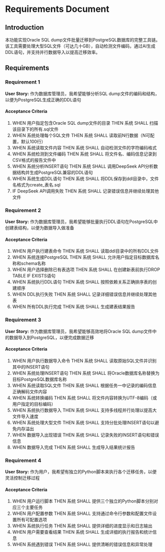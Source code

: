 # Requirements Document

## Introduction

本功能实现Oracle SQL dump文件批量迁移到PostgreSQL数据库的完整工具链。该工具需要处理大型SQL文件（可达几十GB），自动检测文件编码，通过AI生成DDL语句，并支持并行数据导入以提高迁移效率。

## Requirements

### Requirement 1

**User Story:** 作为数据库管理员，我希望能够分析SQL dump文件的编码和结构，以便为PostgreSQL生成正确的DDL语句

#### Acceptance Criteria

1. WHEN 用户指定包含Oracle SQL dump文件的目录 THEN 系统 SHALL 扫描该目录下的所有.sql文件
2. WHEN 系统处理每个SQL文件 THEN 系统 SHALL 读取前N行数据（N可配置，默认100行）
3. WHEN 系统读取文件内容 THEN 系统 SHALL 自动检测文件的字符编码格式
4. WHEN 系统检测到文件编码 THEN 系统 SHALL 将文件名、编码信息记录到CSV格式的报告文件中
5. WHEN 系统分析INSERT语句 THEN 系统 SHALL 调用DeepSeek API分析数据结构并生成PostgreSQL兼容的DDL语句
6. WHEN 系统生成DDL语句 THEN 系统 SHALL 将DDL保存到ddl目录中，文件名格式为create_表名.sql
7. IF DeepSeek API调用失败 THEN 系统 SHALL 记录错误信息并继续处理其他文件

### Requirement 2

**User Story:** 作为数据库管理员，我希望能够批量执行DDL语句在PostgreSQL中创建表结构，以便为数据导入做准备

#### Acceptance Criteria

1. WHEN 用户执行建表命令 THEN 系统 SHALL 读取ddl目录中的所有DDL文件
2. WHEN 系统连接PostgreSQL THEN 系统 SHALL 允许用户指定目标数据库名称和schema名称
3. WHEN 用户选择删除已有表选项 THEN 系统 SHALL 在创建新表前执行DROP TABLE IF EXISTS语句
4. WHEN 系统执行DDL语句 THEN 系统 SHALL 按照依赖关系正确排序表的创建顺序
5. WHEN DDL执行失败 THEN 系统 SHALL 记录详细错误信息并继续处理其他表
6. WHEN 所有DDL执行完成 THEN 系统 SHALL 生成建表结果报告

### Requirement 3

**User Story:** 作为数据库管理员，我希望能够高效地将Oracle SQL dump文件中的数据导入到PostgreSQL，以便完成数据迁移

#### Acceptance Criteria

1. WHEN 用户执行数据导入命令 THEN 系统 SHALL 读取原始SQL文件并识别其中的INSERT语句
2. WHEN 系统处理INSERT语句 THEN 系统 SHALL 将Oracle数据库名称替换为目标PostgreSQL数据库名称
3. WHEN 系统读取SQL文件 THEN 系统 SHALL 根据任务一中记录的编码信息正确解码文件内容
4. WHEN 系统转换编码 THEN 系统 SHALL 将文件内容转换为UTF-8编码（或用户指定的目标编码）
5. WHEN 系统执行数据导入 THEN 系统 SHALL 支持多线程并行处理以提高大文件导入速度
6. WHEN 系统处理大型文件 THEN 系统 SHALL 支持分批处理INSERT语句以避免内存溢出
7. WHEN 数据导入出现错误 THEN 系统 SHALL 记录失败的INSERT语句和错误信息
8. WHEN 数据导入完成 THEN 系统 SHALL 生成导入结果统计报告

### Requirement 4

**User Story:** 作为用户，我希望有独立的Python脚本来执行各个迁移任务，以便灵活控制迁移过程

#### Acceptance Criteria

1. WHEN 用户运行脚本 THEN 系统 SHALL 提供三个独立的Python脚本分别对应三个主要任务
2. WHEN 用户配置参数 THEN 系统 SHALL 支持通过命令行参数和配置文件设置所有可配置选项
3. WHEN 系统执行任务 THEN 系统 SHALL 提供详细的进度显示和日志输出
4. WHEN 用户需要查看结果 THEN 系统 SHALL 生成详细的执行报告和统计信息
5. WHEN 系统遇到错误 THEN 系统 SHALL 提供清晰的错误信息和异常处理
